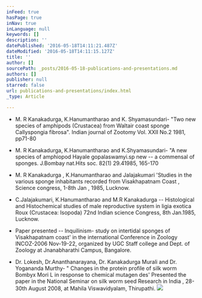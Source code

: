 ```yaml
---
inFeed: true
hasPage: true
inNav: true
inLanguage: null
keywords: []
description: ''
datePublished: '2016-05-18T14:11:21.487Z'
dateModified: '2016-05-18T14:11:15.127Z'
title: ''
author: []
sourcePath: _posts/2016-05-18-publications-and-presentations.md
authors: []
publisher: null
starred: false
url: publications-and-presentations/index.html
_type: Article

---
```

* M. R Kanakadurga, K.Hanumantharao and K. Shyamasundari- "Two new species of amphipods (Crustacea) from Waltair coast sponge Callyspongia fibrosa". Indian journal of Zootomy Vol. XXII No.2 1981, pp71-80

* M. R Kanakadurga, K.Hanumantharao and K.Shyamasundari- "A new species of amphiopod Hayale gopalaswamyi.sp new -- a commensal of sponges. J.Bombay nat.Hits soc. 82(1) 29.41985, 165-170

* M. R Kanakadurga , K.Hanumantharao and Jalajakumari 'Studies in the various sponge inhabitants recorded from Visakhapatnam Coast , Science congress, 1-8th Jan , 1985, Lucknow.

* C.Jalajakumari, K.Hanumantharao and M.R Kanakadurga -- Histological and Histochemical studies of male reproductive system in ligia exotica Roux (Crustacea: Isopoda) 72nd Indian science Congress, 8th Jan.1985, Lucknow.

* Paper presented -- Inquilinism- study on intertidal sponges of Visakhapatnam coast' in the international Conference in Zoology INCOZ-2006 Nov-19-22, organized by UGC Staff college and Dept. of Zoology at Jnanabharathi Campus, Bangalore.

* Dr. Lokesh, Dr.Ananthanarayana, Dr. Kanakadurga Murali and Dr. Yogananda Murthy- " Changes in the protein profile of silk worm Bombyx Mori L in response to chemical mutagen des' Presented the paper in the National Seminar on silk worm seed Research in India , 28-30th August 2008, at Mahila Viswavidyalam, Thirupathi.
![](https://the-grid-user-content.s3-us-west-2.amazonaws.com/6472754c-95f2-4631-996e-6e3d8f59dc74.jpg)
